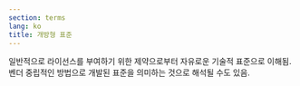 ```yaml
---
section: terms
lang: ko
title: 개방형 표준
---
```


일반적으로 라이선스를 부여하기 위한 제약으로부터 자유로운 기술적 표준으로 이해됨. 벤더 중립적인 방법으로 개발된 표준을 의미하는 것으로 해석될 수도 있음.
